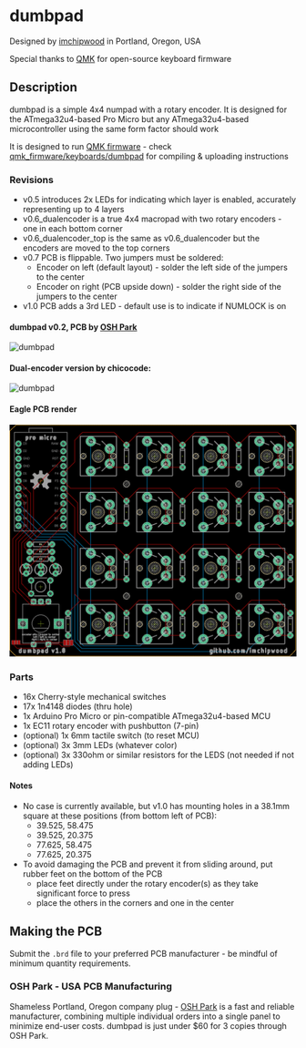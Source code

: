 # dumbpad
Designed by [imchipwood](https://www.github.com/imchipwood) in Portland, Oregon, USA

Special thanks to [QMK](https://www.qmk.fm) for open-source keyboard firmware

## Description
dumbpad is a simple 4x4 numpad with a rotary encoder. It is designed for the ATmega32u4-based Pro Micro but any ATmega32u4-based microcontroller using the same form factor should work

It is designed to run [QMK firmware](https://github.com/qmk/qmk_firmware) - check [qmk_firmware/keyboards/dumbpad](https://github.com/qmk/qmk_firmware/tree/master/keyboards/dumbpad) for compiling & uploading instructions

### Revisions
- v0.5 introduces 2x LEDs for indicating which layer is enabled, accurately representing up to 4 layers
- v0.6_dualencoder is a true 4x4 macropad with two rotary encoders - one in each bottom corner
- v0.6_dualencoder_top is the same as v0.6_dualencoder but the encoders are moved to the top corners
- v0.7 PCB is flippable. Two jumpers must be soldered:
  - Encoder on left (default layout) - solder the left side of the jumpers to the center
  - Encoder on right (PCB upside down) - solder the right side of the jumpers to the center
- v1.0 PCB adds a 3rd LED - default use is to indicate if NUMLOCK is on

#### dumbpad v0.2, PCB by [OSH Park](https://www.oshpark.com)
![dumbpad](https://i.imgur.com/sS3fq1Z.jpg)
#### Dual-encoder version by chicocode:
![dumbpad](https://i.imgur.com/OkSRXWT.jpg)
#### Eagle PCB render
![dumbpad](dumbpad.png)

### Parts
* 16x Cherry-style mechanical switches
* 17x 1n4148 diodes (thru hole)
* 1x Arduino Pro Micro or pin-compatible ATmega32u4-based MCU
* 1x EC11 rotary encoder with pushbutton (7-pin)
* (optional) 1x 6mm tactile switch (to reset MCU)
* (optional) 3x 3mm LEDs (whatever color)
* (optional) 3x 330ohm or similar resistors for the LEDS (not needed if not adding LEDs)

#### Notes
- No case is currently available, but v1.0 has mounting holes in a 38.1mm square at these positions (from bottom left of PCB):
  - 39.525, 58.475
  - 39.525, 20.375
  - 77.625, 58.475
  - 77.625, 20.375
- To avoid damaging the PCB and prevent it from sliding around, put rubber feet on the bottom of the PCB
  - place feet directly under the rotary encoder(s) as they take significant force to press
  - place the others in the corners and one in the center

## Making the PCB
Submit the `.brd` file to your preferred PCB manufacturer - be mindful of minimum quantity requirements.

### OSH Park - USA PCB Manufacturing
Shameless Portland, Oregon company plug - [OSH Park](https://www.oshpark.com) is a fast and reliable manufacturer, combining multiple individual orders into a single panel to minimize end-user costs. dumbpad is just under $60 for 3 copies through OSH Park.